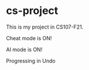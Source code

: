 # cs-project

This is my project in CS107-F21.

Cheat mode is ON!

AI mode is ON!

Progressing in Undo
